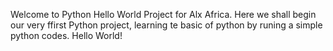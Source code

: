 Welcome to Python Hello World Project for Alx Africa. Here we shall begin our very ffirst Python project, learning te basic of python by runing a simple python codes. Hello World!
